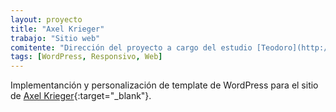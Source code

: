 ```yaml
---
layout: proyecto
title: "Axel Krieger"
trabajo: "Sitio web"
comitente: "Dirección del proyecto a cargo del estudio [Teodoro](http://mundoteodoro.com){:target="_blank"}."
tags: [WordPress, Responsivo, Web]
---
```


Implementanción y personalización de template de WordPress para el sitio de [Axel Krieger](http://www.axelk.com/){:target="_blank"}.
